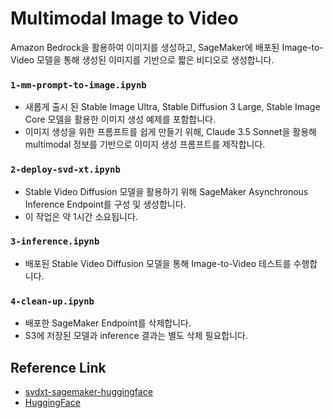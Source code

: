 # Multimodal Image to Video

Amazon Bedrock을 활용하여 이미지를 생성하고, SageMaker에 배포된 Image-to-Video 모델을 통해 생성된 이미지를 기반으로 짧은 비디오로 생성합니다.

### `1-mm-prompt-to-image.ipynb`

- 새롭게 출시 된 Stable Image Ultra, Stable Diffusion 3 Large, Stable Image Core 모델을 활용한 이미지 생성 예제를 포함합니다.
- 이미지 생성을 위한 프롬프트를 쉽게 만들기 위해, Claude 3.5 Sonnet을 활용해 multimodal 정보를 기반으로 이미지 생성 프롬프트를 제작합니다.

### `2-deploy-svd-xt.ipynb`

- Stable Video Diffusion 모델을 활용하기 위해 SageMaker Asynchronous Inference Endpoint를 구성 및 생성합니다.
- 이 작업은 약 1시간 소요됩니다.

### `3-inference.ipynb`

- 배포된 Stable Video Diffusion 모델을 통해 Image-to-Video 테스트를 수행합니다.

### `4-clean-up.ipynb`

- 배포한 SageMaker Endpoint를 삭제합니다.
- S3에 저장된 모델과 inference 결과는 별도 삭제 필요합니다.

## Reference Link

- [svdxt-sagemaker-huggingface](https://github.com/garystafford/svdxt-sagemaker-huggingface)
- [HuggingFace](https://huggingface.co/stabilityai/stable-video-diffusion-img2vid-xt)
